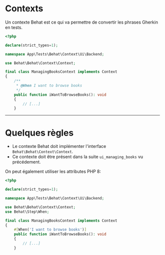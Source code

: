 # Contexts

Un contexte Behat est ce qui va permettre de convertir les phrases Gherkin en tests.

```php
<?php

declare(strict_types=1);

namespace App\Tests\Behat\Context\Ui\Backend;

use Behat\Behat\Context\Context;

final class ManagingBooksContext implements Context
{
    /**
     * @When I want to browse books
     */
    public function iWantToBrowseBooks(): void
    {
        // [...]
    }
```

---

# Quelques règles

<v-clicks>

* Le contexte Behat doit implémenter l'interface `Behat\Behat\Context\Context`.
* Ce contexte doit être présent dans la suite `ui_managing_books` vu précédement.

On peut également utiliser les attributes PHP 8:

```php {all|12}
<?php

declare(strict_types=1);

namespace App\Tests\Behat\Context\Ui\Backend;

use Behat\Behat\Context\Context;
use Behat\Step\When;

final class ManagingBooksContext implements Context
{
    #[When('I want to browse books')]
    public function iWantToBrowseBooks(): void
    {
        // [...]
    }
```

</v-clicks>
